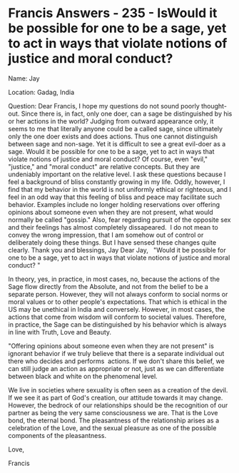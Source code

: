 # Francis Answers - 235 - IsWould it be possible for one to be a sage, yet to act in ways that violate notions of justice and moral conduct? 

Name: Jay&nbsp;  

Location: Gadag, India&nbsp;  

Question: Dear Francis, I hope my questions do not sound poorly thought-out. Since there is, in fact, only one doer, can a sage be distinguished by his or her actions in the world? Judging from outward appearance only, it seems to me that literally anyone could be a called sage, since ultimately only the one doer exists and does actions. Thus one cannot distinguish between sage and non-sage. Yet it is difficult to see a great evil-doer as a sage. Would it be possible for one to be a sage, yet to act in ways that violate notions of justice and moral conduct? Of course, even &quot;evil,&quot; &quot;justice,&quot; and &quot;moral conduct&quot; are relative concepts. But they are undeniably important on the relative level. I ask these questions because I feel a background of bliss constantly growing in my life. Oddly, however, I find that my behavior in the world is not uniformly ethical or righteous, and I feel in an odd way that this feeling of bliss and peace may facilitate such behavior. Examples include no longer holding reservations over offering opinions about someone even when they are not present, what would normally be called &quot;gossip.&quot; Also, fear regarding pursuit of the opposite sex and their feelings has almost completely dissapeared.&nbsp; I do not mean to convey the wrong impression, that I am somehow out of control or deliberately doing these things. But I have sensed these changes quite clearly. Thank you and blessings, Jay
Dear Jay,
&nbsp;&nbsp;&quot;Would it be possible for one to be a sage, yet to act in ways that violate notions of justice and moral conduct?&nbsp;&quot;

In theory, yes, in practice, in most cases, no, because the actions of the Sage flow directly from the Absolute, and not from the belief to be a separate person. However, they will not always conform to social norms or moral values or to other people's expectations. That which is ethical in the US may be unethical in India and conversely. However, in most cases, the actions that come from wisdom will conform to societal values. Therefore, in practice, the Sage can be distinguished by his behavior which is always in line with Truth, Love and Beauty.

&quot;Offering opinions about someone even when they are not present&quot; is ignorant behavior if we truly believe that there is a separate individual out there who decides and performs &nbsp;actions. If we don't share this belief, we can still judge an action as appropriate or not, just as we can differentiate between black and white on the phenomenal level.

We live in societies where sexuality is often seen as a creation of the devil. If we see it as part of God's creation, our attitude towards it may change. However, the bedrock of our relationships should be the recognition of our partner as being the very same consciousness we are. That is the Love bond, the eternal bond. The pleasantness of the relationship arises as a celebration of the Love, and the sexual pleasure as one of the possible components of the pleasantness.

Love,

Francis

